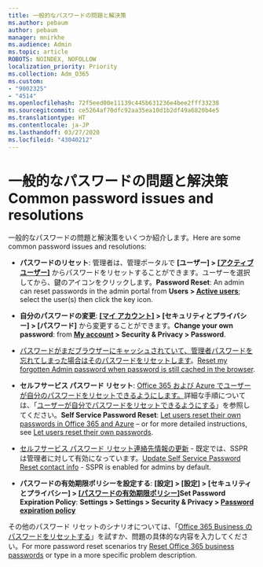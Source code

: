 ```yaml
---
title: 一般的なパスワードの問題と解決策
ms.author: pebaum
author: pebaum
manager: mnirkhe
ms.audience: Admin
ms.topic: article
ROBOTS: NOINDEX, NOFOLLOW
localization_priority: Priority
ms.collection: Adm_O365
ms.custom:
- "9002325"
- "4514"
ms.openlocfilehash: 72f5eed00e11139c445b631236e4bee2fff33238
ms.sourcegitcommit: ce5264af70dfc92aa35ea10d1b2df49a6820b4e5
ms.translationtype: HT
ms.contentlocale: ja-JP
ms.lasthandoff: 03/27/2020
ms.locfileid: "43040212"
---
```

# <a name="common-password-issues-and-resolutions"></a><span data-ttu-id="d6a00-102">一般的なパスワードの問題と解決策</span><span class="sxs-lookup"><span data-stu-id="d6a00-102">Common password issues and resolutions</span></span>

<span data-ttu-id="d6a00-103">一般的なパスワードの問題と解決策をいくつか紹介します。</span><span class="sxs-lookup"><span data-stu-id="d6a00-103">Here are some common password issues and resolutions:</span></span>

- <span data-ttu-id="d6a00-104">**パスワードのリセット**: 管理者は、管理ポータルで **[ユーザー] > [[アクティブ ユーザー]](https://portal.office.com/adminportal/home#/users)** からパスワードをリセットすることができます。ユーザーを選択してから、鍵のアイコンをクリックします。</span><span class="sxs-lookup"><span data-stu-id="d6a00-104">**Password Reset**: An admin can reset passwords in the admin portal from **Users > [Active users](https://portal.office.com/adminportal/home#/users)**; select the user(s) then click the key icon.</span></span>

- <span data-ttu-id="d6a00-105">**自分のパスワードの変更**: **[[マイ アカウント]](https://portal.office.com/account/#home) > [セキュリティとプライバシー] > [パスワード]** から変更することができます。</span><span class="sxs-lookup"><span data-stu-id="d6a00-105">**Change your own password**:  from  **[My account](https://portal.office.com/account/#home) >  Security & Privacy > Password**.</span></span>

- <span data-ttu-id="d6a00-106">[パスワードがまだブラウザーにキャッシュされていて、管理者パスワードを忘れてしまった場合はそのパスワードをリセットします](https://docs.microsoft.com/microsoft-365/admin/add-users/reset-passwords?view=o365-worldwide#reset-my-office-365-tenant-admin-password)。</span><span class="sxs-lookup"><span data-stu-id="d6a00-106">[Reset my forgotten Admin password when password is still cached in the browser](https://docs.microsoft.com/microsoft-365/admin/add-users/reset-passwords?view=o365-worldwide#reset-my-office-365-tenant-admin-password).</span></span>

- <span data-ttu-id="d6a00-107">**セルフサービス パスワード リセット**: [Office 365 および Azure でユーザーが自分のパスワードをリセットできるようにします。](https://portal.office.com/adminportal/home#/SettingsMultiPivot/:/Settings/L1/SelfServiceReset)詳細な手順については、「[ユーザーが自分でパスワードをリセットできるようにする](https://docs.microsoft.com/microsoft-365/admin/add-users/let-users-reset-passwords)」を参照してください。</span><span class="sxs-lookup"><span data-stu-id="d6a00-107">**Self Service Password Reset**: [Let users reset their own passwords in Office 365 and Azure](https://portal.office.com/adminportal/home#/SettingsMultiPivot/:/Settings/L1/SelfServiceReset) – or for more detailed instructions, see [Let users reset their own passwords](https://docs.microsoft.com/microsoft-365/admin/add-users/let-users-reset-passwords).</span></span>

- <span data-ttu-id="d6a00-108">[セルフサービス パスワード リセット連絡先情報の更新](https://go.microsoft.com/fwlink/?linkid=849451) - 既定では、SSPR は管理者に対して有効になっています。</span><span class="sxs-lookup"><span data-stu-id="d6a00-108">[Update Self Service Password Reset contact info](https://go.microsoft.com/fwlink/?linkid=849451) - SSPR is enabled for admins by default.</span></span> 

- <span data-ttu-id="d6a00-109">**パスワードの有効期限ポリシーを設定する**: **[設定] > [設定] > [セキュリティとプライバシー] > [[パスワードの有効期限ポリシー]](https://admin.microsoft.com/AdminPortal/Home#/SettingsMultiPivot/:/Settings/L1/PasswordPolicy)**</span><span class="sxs-lookup"><span data-stu-id="d6a00-109">**Set Password Expiration Policy**: **Settings > Settings > Security & Privacy > [Password expiration policy](https://admin.microsoft.com/AdminPortal/Home#/SettingsMultiPivot/:/Settings/L1/PasswordPolicy)**</span></span>

<span data-ttu-id="d6a00-110">その他のパスワード リセットのシナリオについては、「[Office 365 Business のパスワードをリセットする](https://docs.microsoft.com/microsoft-365/admin/add-users/reset-passwords)」を試すか、問題の具体的な内容を入力してください。</span><span class="sxs-lookup"><span data-stu-id="d6a00-110">For more password reset scenarios try [Reset Office 365 business passwords](https://docs.microsoft.com/microsoft-365/admin/add-users/reset-passwords) or type in a more specific problem description.</span></span>
